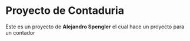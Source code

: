 # Proyecto de Contaduria

Este es un proyecto de **Alejandro Spengler** el cual hace un proyecto para un contador